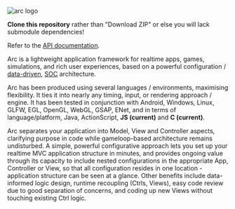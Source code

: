 ![arc logo](https://cloud.githubusercontent.com/assets/7487822/10715923/e2e9d2e2-7b2f-11e5-84b4-de43f232d061.gif)

**Clone this repository** rather than "Download ZIP" or else you will lack submodule dependencies!

Refer to the [API documentation](http://arcaneingenuity.github.io/arc/).

Arc is a lightweight application framework for realtime apps, games, simulations, and rich user experiences, based on a powerful configuration / [data-driven](https://en.wikipedia.org/wiki/Data-driven_programming), [SOC](https://en.wikipedia.org/wiki/Separation_of_concerns) architecture.

Arc has been produced using several languages / environments, maximising flexibility. It ties it into nearly any timing, input, or rendering approach / engine. It has been tested in conjunction with Android, Windows, Linux, GLFW, EGL, OpenGL, WebGL, GSAP, ENet, and in terms of language/platform, Java, ActionScript, **JS (current)** and **C (current)**.

Arc separates your application into Model, View and Controller aspects, clarifying purpose in code while gameloop-based architecture remains undisturbed. A simple, powerful configurative approach lets you set up your realtime MVC application structure in minutes, and provides ongoing value through its capacity to include nested configurations in the appropriate App, Controller or View, so that all configuration resides in one location - application structure can be seen at a glance. Other benefits include data-informed logic design, runtime recoupling (Ctrls, Views), easy code review due to good separation of concerns, and coding up new Views without touching existing Ctrl logic.
